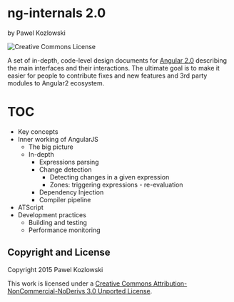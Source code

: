 # ng-internals 2.0

by Pawel Kozlowski

![Creative Commons License](http://i.creativecommons.org/l/by-nc-nd/3.0/88x31.png)


A set of in-depth, code-level design documents for [Angular 2.0](https://github.com/angular/angular) describing the main interfaces and their interactions.
The ultimate goal is to make it easier for people to contribute fixes and new features and 3rd party modules to Angular2 ecosystem.

# TOC

* Key concepts
* Inner working of AngularJS
    * The big picture
    * In-depth
        * Expressions parsing
        * Change detection
            * Detecting changes in a given expression
            * Zones: triggering expressions - re-evaluation
        * Dependency Injection
        * Compiler pipeline
* ATScript
* Development practices
    * Building and testing
    * Performance monitoring

## Copyright and License

  Copyright 2015 Pawel Kozlowski

  This work is licensed under a [Creative Commons Attribution-NonCommercial-NoDerivs 3.0 Unported License](http://creativecommons.org/licenses/by-nc-nd/3.0/).